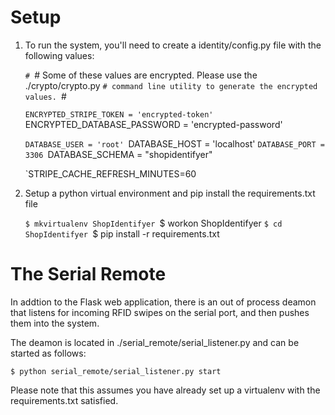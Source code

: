 Setup
===
1. To run the system, you'll need to create a identity/config.py file with the following values:

    `#
    `# Some of these values are encrypted.  Please use the ./crypto/crypto.py
    `# command line utility to generate the encrypted values.
    `#

    `ENCRYPTED_STRIPE_TOKEN = 'encrypted-token'
    `ENCRYPTED_DATABASE_PASSWORD = 'encrypted-password'

    `DATABASE_USER = 'root'
    `DATABASE_HOST = 'localhost'
    `DATABASE_PORT = 3306
    `DATABASE_SCHEMA = "shopidentifyer"

    `STRIPE_CACHE_REFRESH_MINUTES=60

2. Setup a python virtual environment and pip install the requirements.txt file

    `$ mkvirtualenv ShopIdentifyer
    `$ workon ShopIdentifyer
    `$ cd ShopIdentifyer
    `$ pip install -r requirements.txt

The Serial Remote
===
In addtion to the Flask web application, there is an out of process deamon that listens for incoming
RFID swipes on the serial port, and then pushes them into the system.

The deamon is located in ./serial_remote/serial_listener.py and can be started as follows:

    $ python serial_remote/serial_listener.py start

Please note that this assumes you have already set up a virtualenv with the requirements.txt satisfied.
